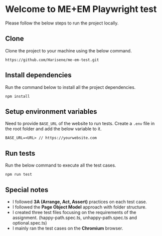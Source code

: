 # Welcome to ME+EM Playwright test

Please follow the below steps to run the project locally.

## Clone

Clone the project to your machine using the below command.

```
https://github.com/Harisene/me-em-test.git
```

## Install dependencies

Run the command below to install all the project dependencies.

```
npm install 
```

## Setup environment variables

Need to provide `BASE_URL` of the website to run tests. Create a `.env` file in the root folder and add the below variable to it.

```
BASE_URL=<URL> // https://yourwebsite.com
```

## Run tests

Run the below command to execute all the test cases.

```
npm run test
```

## Special notes
* I followed **3A (Arrange, Act, Assert)** practices on each test case.
* I followed the **Page Object Model** approach with folder structure.
* I created three test files focusing on the requirements of the assignment. (happy-path.spec.ts, unhappy-path.spec.ts and optional.spec.ts)
* I mainly ran the test cases on the **Chromium** browser.

